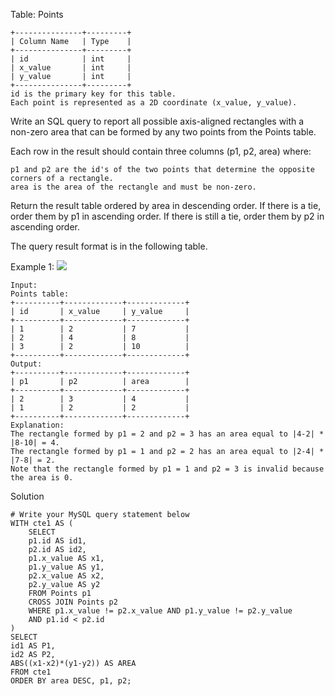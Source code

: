 Table: Points
```
+---------------+---------+
| Column Name   | Type    |
+---------------+---------+
| id            | int     |
| x_value       | int     |
| y_value       | int     |
+---------------+---------+
id is the primary key for this table.
Each point is represented as a 2D coordinate (x_value, y_value).
```
 

Write an SQL query to report all possible axis-aligned rectangles with a non-zero area that can be formed by any two points from the Points table.

Each row in the result should contain three columns (p1, p2, area) where:

    p1 and p2 are the id's of the two points that determine the opposite corners of a rectangle.
    area is the area of the rectangle and must be non-zero.

Return the result table ordered by area in descending order. If there is a tie, order them by p1 in ascending order. If there is still a tie, order them by p2 in ascending order.

The query result format is in the following table.

 

Example 1:
![](1459_Rectangle_Area.png)
```
Input: 
Points table:
+----------+-------------+-------------+
| id       | x_value     | y_value     |
+----------+-------------+-------------+
| 1        | 2           | 7           |
| 2        | 4           | 8           |
| 3        | 2           | 10          |
+----------+-------------+-------------+
Output: 
+----------+-------------+-------------+
| p1       | p2          | area        |
+----------+-------------+-------------+
| 2        | 3           | 4           |
| 1        | 2           | 2           |
+----------+-------------+-------------+
Explanation: 
The rectangle formed by p1 = 2 and p2 = 3 has an area equal to |4-2| * |8-10| = 4.
The rectangle formed by p1 = 1 and p2 = 2 has an area equal to |2-4| * |7-8| = 2.
Note that the rectangle formed by p1 = 1 and p2 = 3 is invalid because the area is 0.
```
Solution
```
# Write your MySQL query statement below
WITH cte1 AS (
    SELECT
    p1.id AS id1,
    p2.id AS id2,
    p1.x_value AS x1,
    p1.y_value AS y1,
    p2.x_value AS x2,
    p2.y_value AS y2
    FROM Points p1
    CROSS JOIN Points p2
    WHERE p1.x_value != p2.x_value AND p1.y_value != p2.y_value
    AND p1.id < p2.id
)
SELECT
id1 AS P1,
id2 AS P2,
ABS((x1-x2)*(y1-y2)) AS AREA
FROM cte1
ORDER BY area DESC, p1, p2;
```